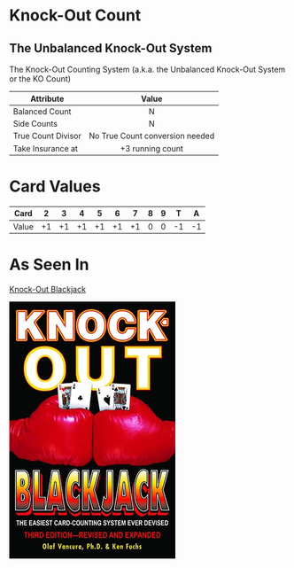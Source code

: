 # Knock-Out Count
## The Unbalanced Knock-Out System

The Knock-Out Counting System (a.k.a. the Unbalanced Knock-Out System or the KO Count)

| Attribute             | Value                             |
| ---                   | :-:                               |
| Balanced Count        | N                                 |
| Side Counts           | N                                 |
| True Count Divisor    | No True Count conversion needed   |
| Take Insurance at     | +3 running count                  |


# Card Values

| Card  | 2   | 3   | 4   | 5   | 6   | 7   | 8   | 9   | T   | A   |
| ---   | --- | --- | --- | --- | --- | --- | --- | --- | --- | --- |
| Value | +1  | +1  | +1  | +1  | +1  | +1  | 0   | 0   | -1  | -1  |

# As Seen In
[Knock-Out Blackjack](../../Books/Knock-Out%20Blackjack/)

![Knock-Out Blackjack](../../img/books/Knock-Out_Blackjack.jpg)
